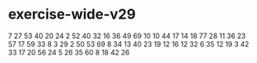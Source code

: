 # exercise-wide-v29
7
27
53
40
20
24
2
52
40
32
16
36
49
69
10
10
44
17
14
18
77
28
11
36
23
57
17
59
33
8
3
29
2
50
53
69
8
34
13
40
23
19
12
16
12
32
6
35
12
19
3
42
33
17
20
56
24
5
26
35
60
8
18
42
26
